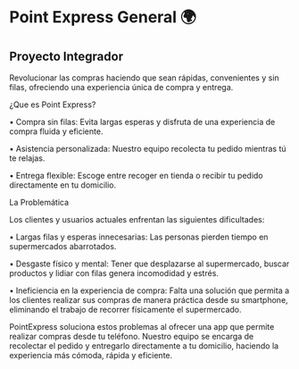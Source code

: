 
# Point Express General  🌍
 
 ## Proyecto Integrador

 Revolucionar las compras haciendo que sean rápidas, convenientes
y sin filas, ofreciendo una experiencia única de compra y entrega.

 ¿Que es Point Express?

  • Compra sin filas: Evita largas esperas y disfruta de una experiencia de compra
   fluida y eficiente.
   
 • Asistencia personalizada: Nuestro equipo recolecta tu pedido mientras tú te
   relajas.
   
  • Entrega flexible: Escoge entre recoger en tienda o recibir tu pedido
   directamente en tu domicilio.

   La Problemática
   
Los clientes y usuarios actuales enfrentan las siguientes dificultades:

• Largas filas y esperas innecesarias: Las personas pierden tiempo en
supermercados abarrotados.

• Desgaste físico y mental: Tener que desplazarse al supermercado, buscar
productos y lidiar con filas genera incomodidad y estrés.

• Ineficiencia en la experiencia de compra: Falta una solución que permita a
los clientes realizar sus compras de manera práctica desde su smartphone,
eliminando el trabajo de recorrer físicamente el supermercado.

PointExpress soluciona estos problemas al ofrecer una app que permite realizar
compras desde tu teléfono. Nuestro equipo se encarga de recolectar el pedido y
entregarlo directamente a tu domicilio, haciendo la experiencia más cómoda, rápida
y eficiente.
